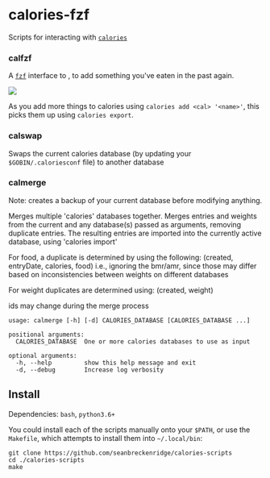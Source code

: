 # calories-fzf

Scripts for interacting with [`calories`](https://github.com/zupzup/calories)

### calfzf

A [`fzf`](https://github.com/junegunn/fzf) interface to , to add something you've eaten in the past again.

![](https://raw.githubusercontent.com/seanbreckenridge/calories-fzf/master/demo.gif)

As you add more things to calories using `calories add <cal> '<name>'`, this picks them up using `calories export`.

### calswap

Swaps the current calories database (by updating your `$GOBIN/.caloriesconf` file) to another database

### calmerge

Note: creates a backup of your current database before modifying anything.

Merges multiple 'calories' databases together.
Merges entries and weights from the current and any
database(s) passed as arguments, removing
duplicate entries. The resulting entries are imported
into the currently active database, using 'calories import'

For food, a duplicate is determined by using the following:
(created, entryDate, calories, food)
i.e., ignoring the bmr/amr, since those may differ based on
inconsistencies between weights on different databases

For weight duplicates are determined using:
(created, weight)

ids may change during the merge process

```
usage: calmerge [-h] [-d] CALORIES_DATABASE [CALORIES_DATABASE ...]

positional arguments:
  CALORIES_DATABASE  One or more calories databases to use as input

optional arguments:
  -h, --help         show this help message and exit
  -d, --debug        Increase log verbosity
```

## Install

Dependencies: `bash`, `python3.6+`

You could install each of the scripts manually onto your `$PATH`, or use the `Makefile`, which attempts to install them into `~/.local/bin`:

```
git clone https://github.com/seanbreckenridge/calories-scripts
cd ./calories-scripts
make
```
